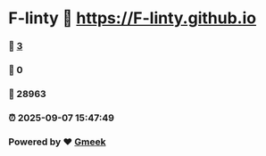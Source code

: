 # F-linty :link: https://F-linty.github.io 
### :page_facing_up: [3](https://F-linty.github.io/tag.html) 
### :speech_balloon: 0 
### :hibiscus: 28963 
### :alarm_clock: 2025-09-07 15:47:49 
### Powered by :heart: [Gmeek](https://github.com/Meekdai/Gmeek)
